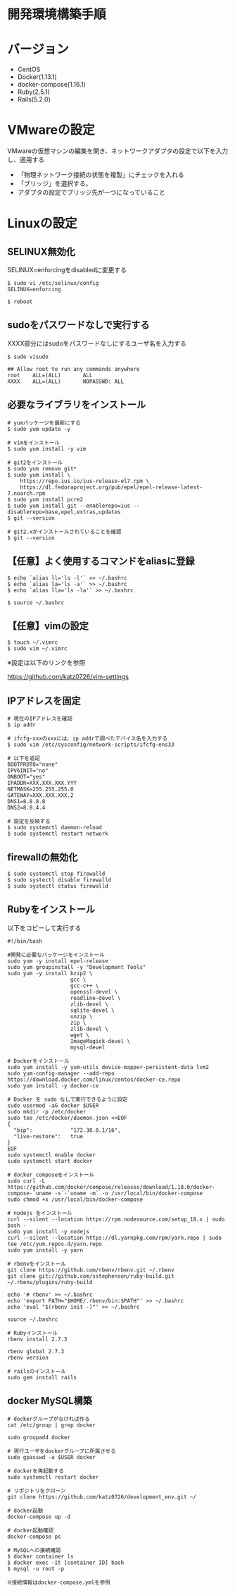 # 開発環境構築手順

# バージョン

* CentOS
* Docker(1.13.1)
* docker-compose(1.16.1)
* Ruby(2.5.1)
* Rails(5.2.0)

# VMwareの設定

VMwareの仮想マシンの編集を開き、ネットワークアダプタの設定で以下を入力し、適用する

* 「物理ネットワーク接続の状態を複製」にチェックを入れる
* 「ブリッジ」を選択する。
* アダプタの設定でブリッジ先が一つになっていること

# Linuxの設定

## SELINUX無効化

SELINUX=enforcingをdisabledに変更する
```
$ sudo vi /etc/selinux/config
SELINUX=enforcing

$ reboot
```

## sudoをパスワードなしで実行する

XXXX部分にはsudoをパスワードなしにするユーザ名を入力する
```
$ sudo visudo

## Allow root to run any commands anywhere
root    ALL=(ALL)       ALL
XXXX    ALL=(ALL)       NOPASSWD: ALL
```

## 必要なライブラリをインストール

```
# yumパッケージを最新にする
$ sudo yum update -y

# vimをインストール
$ sudo yum install -y vim

# git2をインストール
$ sudo yum remove git*
$ sudo yum install \
    https://repo.ius.io/ius-release-el7.rpm \
    https://dl.fedoraproject.org/pub/epel/epel-release-latest-7.noarch.rpm
$ sudo yum install pcre2
$ sudo yum install git --enablerepo=ius --disablerepo=base,epel,extras,updates
$ git --version

# git2.xがインストールされていることを確認
$ git --version
```

## 【任意】よく使用するコマンドをaliasに登録

```
$ echo `alias ll='ls -l'` >> ~/.bashrc
$ echo `alias la='ls -a'` >> ~/.bashrc
$ echo `alias lla='ls -la'` >> ~/.bashrc

$ source ~/.bashrc
```

## 【任意】vimの設定

```
$ touch ~/.vimrc
$ sudo vim ~/.vimrc
```

※設定は以下のリンクを参照

https://github.com/katz0726/vim-settings

## IPアドレスを固定

```
# 現在のIPアドレスを確認
$ ip addr

# ifcfg-xxxのxxxには、ip addrで調べたデバイス名を入力する
$ sudo vim /etc/sysconfig/network-scripts/ifcfg-ens33

# 以下を追記
BOOTPROTO="none"
IPV6INIT="no"
ONBOOT="yes"
IPADDR=XXX.XXX.XXX.YYY
NETMASK=255.255.255.0
GATEWAY=XXX.XXX.XXX.2
DNS1=8.8.8.8
DNS2=8.8.4.4

# 設定を反映する
$ sudo systemctl daemon-reload
$ sudo systemctl restart network
```

## firewallの無効化

```
$ sudo systemctl stop firewalld
$ sudo systectl disable firewalld
$ sudo systectl status firewalld
```

## Rubyをインストール

以下をコピーして実行する

```
#!/bin/bash

#開発に必要なパッケージをインストール
sudo yum -y install epel-release
sudo yum groupinstall -y "Development Tools" 
sudo yum -y install bzip2 \
                    gcc \
                    gcc-c++ \
                    openssl-devel \
                    readline-devel \
                    zlib-devel \
                    sqlite-devel \
                    unzip \
                    zip \
                    zlib-devel \
                    wget \
                    ImageMagick-devel \
                    mysql-devel

# Dockerをインストール
sudo yum install -y yum-utils device-mapper-persistent-data lvm2
sudo yum-config-manager --add-repo https://download.docker.com/linux/centos/docker-ce.repo
sudo yum install -y docker-ce

# Docker を sudo なしで実行できるように設定
sudo usermod -aG docker $USER
sudo mkdir -p /etc/docker
sudo tee /etc/docker/daemon.json <<EOF
{
  "bip":            "172.30.0.1/16",
  "live-restore":   true
}
EOF
sudo systemctl enable docker
sudo systemctl start docker

# docker composeをインストール
sudo curl -L https://github.com/docker/compose/releases/download/1.18.0/docker-compose-`uname -s`-`uname -m` -o /usr/local/bin/docker-compose
sudo chmod +x /usr/local/bin/docker-compose

# nodejs をインストール
curl --silent --location https://rpm.nodesource.com/setup_18.x | sudo bash -
sudo yum install -y nodejs
curl --silent --location https://dl.yarnpkg.com/rpm/yarn.repo | sudo tee /etc/yum.repos.d/yarn.repo
sudo yum install -y yarn

# rbenvをインストール
git clone https://github.com/rbenv/rbenv.git ~/.rbenv
git clone git://github.com/sstephenson/ruby-build.git ~/.rbenv/plugins/ruby-build

echo '# rbenv' >> ~/.bashrc
echo 'export PATH="$HOME/.rbenv/bin:$PATH"' >> ~/.bashrc
echo 'eval "$(rbenv init -)"' >> ~/.bashrc

source ~/.bashrc

# Rubyインストール
rbenv install 2.7.3

rbenv global 2.7.3
rbenv version

# railsのインストール
sudo gem install rails
```

## docker MySQL構築
```
# dockerグループがなければ作る
cat /etc/group | grep docker

sudo groupadd docker

# 現行ユーザをdockerグループに所属させる
sudo gpasswd -a $USER docker

# dockerを再起動する
sudo systemctl restart docker

# リポジトリをクローン
git clone https://github.com/katz0726/development_env.git ~/

# docker起動
docker-compose up -d

# docker起動確認
docker-compose ps

# MySQLへの接続確認
$ docker container ls
$ docker exec -it [container ID] bash
$ mysql -u root -p

※接続情報はdocker-compose.ymlを参照
```

